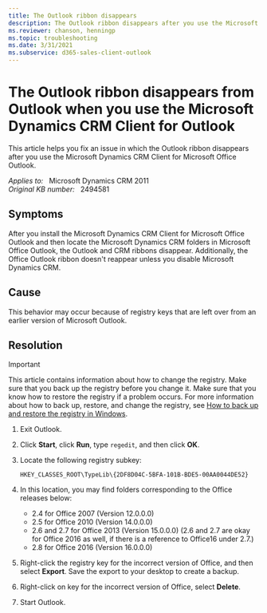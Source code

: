 ```yaml
---
title: The Outlook ribbon disappears
description: The Outlook ribbon disappears after you use the Microsoft Dynamics CRM Client for Microsoft Office Outlook.
ms.reviewer: chanson, henningp
ms.topic: troubleshooting
ms.date: 3/31/2021
ms.subservice: d365-sales-client-outlook
---
```

# The Outlook ribbon disappears from Outlook when you use the Microsoft Dynamics CRM Client for Outlook

This article helps you fix an issue in which the Outlook ribbon disappears after you use the Microsoft Dynamics CRM Client for Microsoft Office Outlook.

_Applies to:_ &nbsp; Microsoft Dynamics CRM 2011  
_Original KB number:_ &nbsp; 2494581

## Symptoms

After you install the Microsoft Dynamics CRM Client for Microsoft Office Outlook and then locate the Microsoft Dynamics CRM folders in Microsoft Office Outlook, the Outlook and CRM ribbons disappear. Additionally, the Office Outlook ribbon doesn't reappear unless you disable Microsoft Dynamics CRM.

## Cause

This behavior may occur because of registry keys that are left over from an earlier version of Microsoft Outlook.

## Resolution

> [!IMPORTANT]
> This article contains information about how to change the registry. Make sure that you back up the registry before you change it. Make sure that you know how to restore the registry if a problem occurs. For more information about how to back up, restore, and change the registry, see [How to back up and restore the registry in Windows](https://support.microsoft.com/help/322756).

1. Exit Outlook.
2. Click **Start**, click **Run**, type `regedit`, and then click **OK**.
3. Locate the following registry subkey:

    `HKEY_CLASSES_ROOT\TypeLib\{2DF8D04C-5BFA-101B-BDE5-00AA0044DE52}`

4. In this location, you may find folders corresponding to the Office releases below:

    - 2.4 for Office 2007 (Version 12.0.0.0)
    - 2.5 for Office 2010 (Version 14.0.0.0)
    - 2.6 and 2.7 for Office 2013 (Version 15.0.0.0) (2.6 and 2.7 are okay for Office 2016 as well, if there is a reference to Office16 under 2.7.)
    - 2.8 for Office 2016 (Version 16.0.0.0)

5. Right-click the registry key for the incorrect version of Office, and then select **Export**. Save the export to your desktop to create a backup.
6. Right-click on key for the incorrect version of Office, select **Delete**.
7. Start Outlook.
